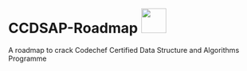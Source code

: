# CCDSAP-Roadmap <img src="https://github.com/adeepak7/CCDSAP-Roadmap/blob/master/Signature/Github%20Signature.gif" height="50px"> 
A roadmap to crack Codechef Certified Data Structure and Algorithms Programme

